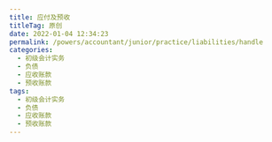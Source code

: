 ```yaml
---
title: 应付及预收
titleTag: 原创
date: 2022-01-04 12:34:23
permalink: /powers/accountant/junior/practice/liabilities/handle
categories:
  - 初级会计实务
  - 负债
  - 应收账款
  - 预收账款
tags:
  - 初级会计实务
  - 负债
  - 应收账款
  - 预收账款
---
```

